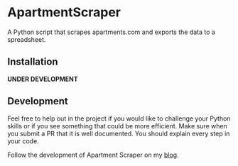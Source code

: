 # ApartmentScraper
A Python script that scrapes apartments.com and exports the data to a spreadsheet.

## Installation
**UNDER DEVELOPMENT**

## Development
Feel free to help out in the project if you would like to challenge your Python skills or if you see something that could be more efficient. Make sure when you submit a PR that it is well documented. You should explain every step in your code.

Follow the development of Apartment Scraper on my [blog](https://jasperhawks.netlify.app/blog.html).
